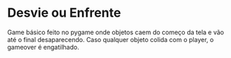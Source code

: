 # Desvie ou Enfrente

Game básico feito no pygame onde objetos caem do começo da tela e vão até o final desaparecendo. Caso qualquer objeto colida com o player, o gameover é engatilhado.